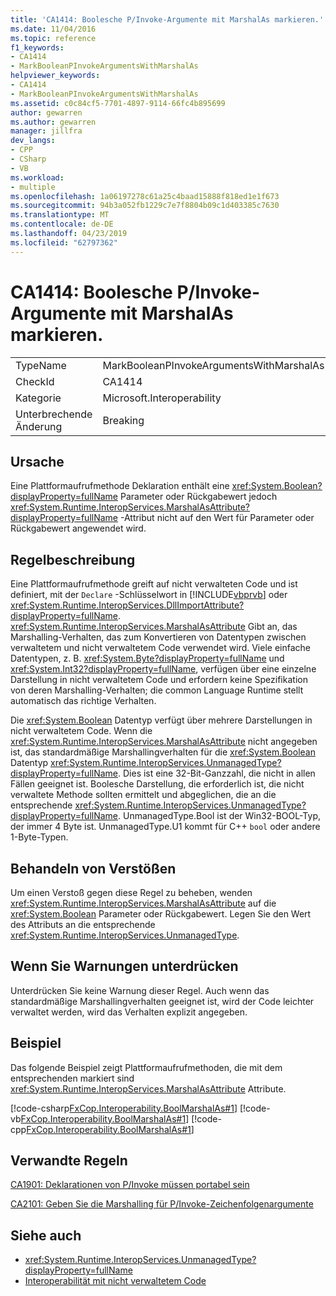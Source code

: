 ```yaml
---
title: 'CA1414: Boolesche P/Invoke-Argumente mit MarshalAs markieren.'
ms.date: 11/04/2016
ms.topic: reference
f1_keywords:
- CA1414
- MarkBooleanPInvokeArgumentsWithMarshalAs
helpviewer_keywords:
- CA1414
- MarkBooleanPInvokeArgumentsWithMarshalAs
ms.assetid: c0c84cf5-7701-4897-9114-66fc4b895699
author: gewarren
ms.author: gewarren
manager: jillfra
dev_langs:
- CPP
- CSharp
- VB
ms.workload:
- multiple
ms.openlocfilehash: 1a06197278c61a25c4baad15888f818ed1e1f673
ms.sourcegitcommit: 94b3a052fb1229c7e7f8804b09c1d403385c7630
ms.translationtype: MT
ms.contentlocale: de-DE
ms.lasthandoff: 04/23/2019
ms.locfileid: "62797362"
---
```

# <a name="ca1414-mark-boolean-pinvoke-arguments-with-marshalas"></a>CA1414: Boolesche P/Invoke-Argumente mit MarshalAs markieren.

|||
|-|-|
|TypeName|MarkBooleanPInvokeArgumentsWithMarshalAs|
|CheckId|CA1414|
|Kategorie|Microsoft.Interoperability|
|Unterbrechende Änderung|Breaking|

## <a name="cause"></a>Ursache
 Eine Plattformaufrufmethode Deklaration enthält eine <xref:System.Boolean?displayProperty=fullName> Parameter oder Rückgabewert jedoch <xref:System.Runtime.InteropServices.MarshalAsAttribute?displayProperty=fullName> -Attribut nicht auf den Wert für Parameter oder Rückgabewert angewendet wird.

## <a name="rule-description"></a>Regelbeschreibung
 Eine Plattformaufrufmethode greift auf nicht verwalteten Code und ist definiert, mit der `Declare` -Schlüsselwort in [!INCLUDE[vbprvb](../code-quality/includes/vbprvb_md.md)] oder <xref:System.Runtime.InteropServices.DllImportAttribute?displayProperty=fullName>. <xref:System.Runtime.InteropServices.MarshalAsAttribute> Gibt an, das Marshalling-Verhalten, das zum Konvertieren von Datentypen zwischen verwaltetem und nicht verwaltetem Code verwendet wird. Viele einfache Datentypen, z. B. <xref:System.Byte?displayProperty=fullName> und <xref:System.Int32?displayProperty=fullName>, verfügen über eine einzelne Darstellung in nicht verwaltetem Code und erfordern keine Spezifikation von deren Marshalling-Verhalten; die common Language Runtime stellt automatisch das richtige Verhalten.

 Die <xref:System.Boolean> Datentyp verfügt über mehrere Darstellungen in nicht verwaltetem Code. Wenn die <xref:System.Runtime.InteropServices.MarshalAsAttribute> nicht angegeben ist, das standardmäßige Marshallingverhalten für die <xref:System.Boolean> Datentyp <xref:System.Runtime.InteropServices.UnmanagedType?displayProperty=fullName>. Dies ist eine 32-Bit-Ganzzahl, die nicht in allen Fällen geeignet ist. Boolesche Darstellung, die erforderlich ist, die nicht verwaltete Methode sollten ermittelt und abgeglichen, die an die entsprechende <xref:System.Runtime.InteropServices.UnmanagedType?displayProperty=fullName>. UnmanagedType.Bool ist der Win32-BOOL-Typ, der immer 4 Byte ist. UnmanagedType.U1 kommt für C++ `bool` oder andere 1-Byte-Typen.

## <a name="how-to-fix-violations"></a>Behandeln von Verstößen
 Um einen Verstoß gegen diese Regel zu beheben, wenden <xref:System.Runtime.InteropServices.MarshalAsAttribute> auf die <xref:System.Boolean> Parameter oder Rückgabewert. Legen Sie den Wert des Attributs an die entsprechende <xref:System.Runtime.InteropServices.UnmanagedType>.

## <a name="when-to-suppress-warnings"></a>Wenn Sie Warnungen unterdrücken
 Unterdrücken Sie keine Warnung dieser Regel. Auch wenn das standardmäßige Marshallingverhalten geeignet ist, wird der Code leichter verwaltet werden, wird das Verhalten explizit angegeben.

## <a name="example"></a>Beispiel

Das folgende Beispiel zeigt Plattformaufrufmethoden, die mit dem entsprechenden markiert sind <xref:System.Runtime.InteropServices.MarshalAsAttribute> Attribute.

 [!code-csharp[FxCop.Interoperability.BoolMarshalAs#1](../code-quality/codesnippet/CSharp/ca1414-mark-boolean-p-invoke-arguments-with-marshalas_1.cs)]
 [!code-vb[FxCop.Interoperability.BoolMarshalAs#1](../code-quality/codesnippet/VisualBasic/ca1414-mark-boolean-p-invoke-arguments-with-marshalas_1.vb)]
 [!code-cpp[FxCop.Interoperability.BoolMarshalAs#1](../code-quality/codesnippet/CPP/ca1414-mark-boolean-p-invoke-arguments-with-marshalas_1.cpp)]

## <a name="related-rules"></a>Verwandte Regeln
 [CA1901: Deklarationen von P/Invoke müssen portabel sein](../code-quality/ca1901-p-invoke-declarations-should-be-portable.md)

 [CA2101: Geben Sie die Marshalling für P/Invoke-Zeichenfolgenargumente](../code-quality/ca2101-specify-marshaling-for-p-invoke-string-arguments.md)

## <a name="see-also"></a>Siehe auch

- <xref:System.Runtime.InteropServices.UnmanagedType?displayProperty=fullName>
- [Interoperabilität mit nicht verwaltetem Code](/dotnet/framework/interop/index)